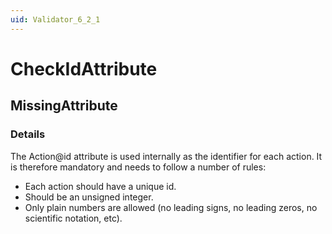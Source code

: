 ```yaml
---
uid: Validator_6_2_1
---
```


# CheckIdAttribute

## MissingAttribute

<!-- Description, Properties, ... sections are auto-generated. -->
<!-- REPLACE ME AUTO-GENERATION -->

### Details

The Action@id attribute is used internally as the identifier for each action.
It is therefore mandatory and needs to follow a number of rules:
- Each action should have a unique id.
- Should be an unsigned integer.
- Only plain numbers are allowed (no leading signs, no leading zeros, no scientific notation, etc).

<!-- Uncomment to add example code -->
<!--### Example code-->
